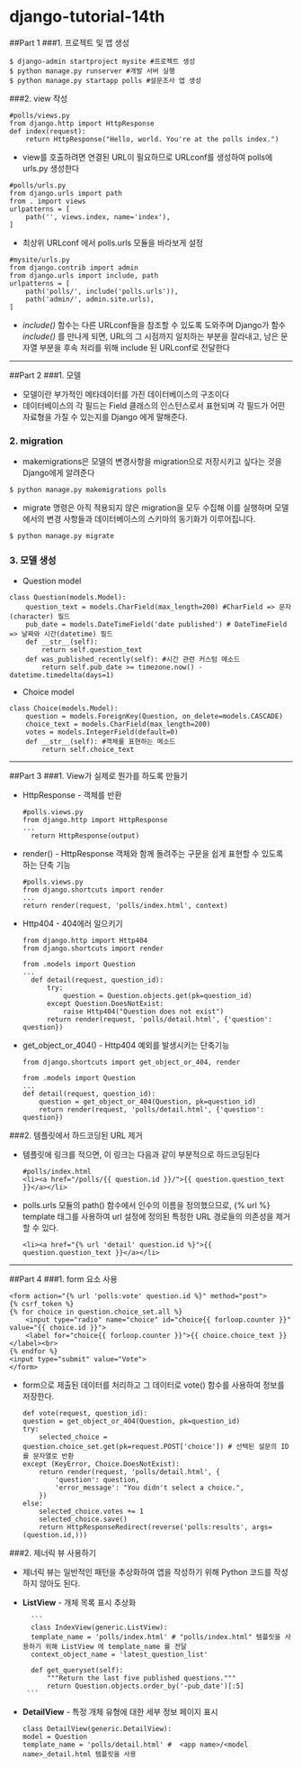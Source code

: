 # django-tutorial-14th

##Part 1
###1. 프로젝트 및 앱 생성

```
$ django-admin startproject mysite #프로젝트 생성
$ python manage.py runserver #개발 서버 실행
$ python manage.py startapp polls #설문조사 앱 생성
```

###2. view 작성

```
#polls/views.py
from django.http import HttpResponse
def index(request):
    return HttpResponse("Hello, world. You're at the polls index.")
```
* view를 호출하려면 연결된 URL이 필요하므로 URLconf를 생성하여 polls에 urls.py 생성한다

```
#polls/urls.py
from django.urls import path
from . import views
urlpatterns = [
    path('', views.index, name='index'),
]
```
* 최상위 URLconf 에서 polls.urls 모듈을 바라보게 설정
```
#mysite/urls.py
from django.contrib import admin
from django.urls import include, path
urlpatterns = [
    path('polls/', include('polls.urls')),
    path('admin/', admin.site.urls),
]
```
- *include()* 함수는 다른 URLconf들을 참조할 수 있도록 도와주며 Django가 함수 *include()* 를 만나게 되면, URL의 그 시점까지 일치하는 부분을 잘라내고, 남은 문자열 부분을 후속 처리를 위해 include 된 URLconf로 전달한다
* * *
##Part 2
###1. 모델
* 모델이란 부가적인 메타데이터를 가진 데이터베이스의 구조이다
* 데이터베이스의 각 필드는 Field 클래스의 인스턴스로서 표현되며 각 필드가 어떤 자료형을 가질 수 있는지를 Django 에게 말해준다.

### 2. migration
* makemigrations은 모델의 변경사항을 migration으로 저장시키고 싶다는 것을 Django에게 알려준다
```
$ python manage.py makemigrations polls
```
* migrate 명령은 아직 적용되지 않은 migration을 모두 수집해 이를 실행하며 모델에서의 변경 사항들과 데이터베이스의 스키마의 동기화가 이루어집니다.
```
$ python manage.py migrate
```
### 3. 모델 생성

- Question model
```
class Question(models.Model):
    question_text = models.CharField(max_length=200) #CharField => 문자(character) 필드
    pub_date = models.DateTimeField('date published') # DateTimeField => 날짜와 시간(datetime) 필드 
    def __str__(self):
        return self.question_text
    def was_published_recently(self): #시간 관련 커스텀 메소드
        return self.pub_date >= timezone.now() - datetime.timedelta(days=1)
```

- Choice model
```
class Choice(models.Model):
    question = models.ForeignKey(Question, on_delete=models.CASCADE)
    choice_text = models.CharField(max_length=200)
    votes = models.IntegerField(default=0)
    def __str__(self): #객체를 표현하는 메소드
        return self.choice_text
```
    
* * *
##Part 3
###1. View가 실제로 뭔가를 하도록 만들기
* HttpResponse - 객체를 반환
  ```
  #polls.views.py
  from django.http import HttpResponse
  ...
    return HttpResponse(output)
  ```
* render() -  HttpResponse 객체와 함께 돌려주는 구문을 쉽게 표현할 수 있도록 하는 단축 기능
  ```
  #polls.views.py
  from django.shortcuts import render
  ...
  return render(request, 'polls/index.html', context)
  ```
* Http404 - 404에러 일으키기
  ```
  from django.http import Http404
  from django.shortcuts import render

  from .models import Question
  ...
    def detail(request, question_id):
        try:
            question = Question.objects.get(pk=question_id)
        except Question.DoesNotExist:
            raise Http404("Question does not exist")
        return render(request, 'polls/detail.html', {'question': question})
  ```
* get_object_or_404() -  Http404 예외를 발생시키는 단축기능
    ```
    from django.shortcuts import get_object_or_404, render
    
    from .models import Question
    ...
    def detail(request, question_id):
        question = get_object_or_404(Question, pk=question_id)
        return render(request, 'polls/detail.html', {'question': question})
    ```
###2. 템플릿에서 하드코딩된 URL 제거
* 템플릿에 링크를 적으면, 이 링크는 다음과 같이 부분적으로 하드코딩된다
    ```
    #polls/index.html 
    <li><a href="/polls/{{ question.id }}/">{{ question.question_text }}</a></li>
    ```
* polls.urls 모듈의 path() 함수에서 인수의 이름을 정의했으므로, {% url %} template 태그를 사용하여 url 설정에 정의된 특정한 URL 경로들의 의존성을 제거할 수 있다.
    ```
    <li><a href="{% url 'detail' question.id %}">{{ question.question_text }}</a></li>
    ```
  
* * *
##Part 4
###1. form 요소 사용
```
<form action="{% url 'polls:vote' question.id %}" method="post">
{% csrf_token %}
{% for choice in question.choice_set.all %}
    <input type="radio" name="choice" id="choice{{ forloop.counter }}" value="{{ choice.id }}">
    <label for="choice{{ forloop.counter }}">{{ choice.choice_text }}</label><br>
{% endfor %}
<input type="submit" value="Vote">
</form>
```
* form으로 제출된 데이터를 처리하고 그 데이터로 vote() 함수를 사용하여 정보를 저장한다.
    ```
  def vote(request, question_id):
    question = get_object_or_404(Question, pk=question_id)
    try:
        selected_choice = question.choice_set.get(pk=request.POST['choice']) # 선택된 설문의 ID를 문자열로 반환
    except (KeyError, Choice.DoesNotExist):
        return render(request, 'polls/detail.html', {
            'question': question,
            'error_message': "You didn't select a choice.",
        })
    else:
        selected_choice.votes += 1
        selected_choice.save()
        return HttpResponseRedirect(reverse('polls:results', args=(question.id,)))
  ```
###2. 제너릭 뷰 사용하기

* 제너릭 뷰는 일반적인 패턴을 추상화하여 앱을 작성하기 위해 Python 코드를 작성하지 않아도 된다.
* **ListView** - 개체 목록 표시 추상화
    
        ```
        class IndexView(generic.ListView):
        template_name = 'polls/index.html' # "polls/index.html" 템플릿을 사용하기 위해 ListView 에 template_name 를 전달
        context_object_name = 'latest_question_list'
    
        def get_queryset(self):
            """Return the last five published questions."""
            return Question.objects.order_by('-pub_date')[:5]
       ```
* **DetailView** - 특정 개체 유형에 대한 세부 정보 페이지 표시
    ```
    class DetailView(generic.DetailView):
    model = Question
    template_name = 'polls/detail.html' #  <app name>/<model name>_detail.html 템플릿을 사용
   ```